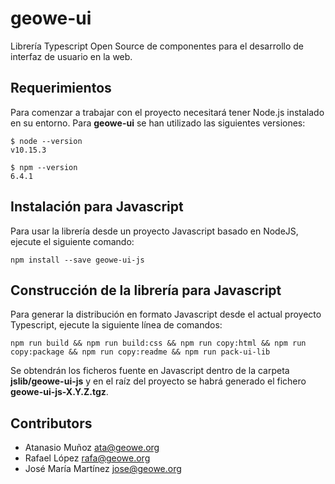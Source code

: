 # geowe-ui

Librería Typescript Open Source de componentes para el desarrollo de interfaz de usuario en la web.

## Requerimientos

Para comenzar a trabajar con el proyecto necesitará tener Node.js instalado en su entorno. Para **geowe-ui** se han utilizado las siguientes versiones: 

    $ node --version
    v10.15.3

    $ npm --version
    6.4.1

## Instalación para Javascript

Para usar la librería desde un proyecto Javascript basado en NodeJS, ejecute el siguiente comando:

    npm install --save geowe-ui-js

## Construcción de la librería para Javascript

Para generar la distribución en formato Javascript desde el actual proyecto Typescript, ejecute la siguiente línea de comandos:

    npm run build && npm run build:css && npm run copy:html && npm run copy:package && npm run copy:readme && npm run pack-ui-lib

Se obtendrán los ficheros fuente en Javascript dentro de la carpeta **jslib/geowe-ui-js** y en el raíz del proyecto se habrá generado el fichero **geowe-ui-js-X.Y.Z.tgz**.    
  
## Contributors

* Atanasio Muñoz <ata@geowe.org>
* Rafael López <rafa@geowe.org>
* José María Martínez <jose@geowe.org>
